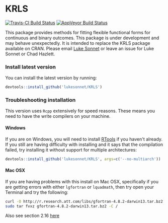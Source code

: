 # KRLS
[![Travis-CI Build Status](https://travis-ci.org/lukesonnet/KRLS.svg?branch=master)](https://travis-ci.org/lukesonnet/KRLS) [![AppVeyor Build Status](https://ci.appveyor.com/api/projects/status/github/lukesonnet/KRLS?branch=master&svg=true)](https://ci.appveyor.com/project/lukesonnet/KRLS)

This package provides methods for fitting flexible functional forms for continuous and binary outcomes. This package is under development and may behave unexpectedly. It is intended to replace the KRLS package available on CRAN. Please email [Luke Sonnet](mailto:luke.sonnet@gmail.com) or leave an issue for Luke Sonnet or Chad Hazlett.

### Install latest version

You can install the latest version by running:
```R
devtools::install_github('lukesonnet/KRLS')
```

### Troubleshooting installation

This version uses `Rcpp` extensively for speed reasons. These means you need to have the write compilers on your machine.

#### Windows
If you are on Windows, you will need to install [RTools](https://cran.r-project.org/bin/windows/Rtools/) if you haven't already. If you still are having difficulty with installing and it says that the compilation failed, try installing it without support for multiple architectures:
```R
devtools::install_github('lukesonnet/KRLS', args=c('--no-multiarch'))
```

#### Mac OSX

If you are having problems with this install on Mac OSX, specifically if you are getting errors with either `lgfortran` or `lquadmath`, then try open your Terminal and try the following:

```bash
curl -O http://r.research.att.com/libs/gfortran-4.8.2-darwin13.tar.bz2
sudo tar fvxz gfortran-4.8.2-darwin13.tar.bz2 -C /
```

Also see section 2.16 [here](http://dirk.eddelbuettel.com/code/rcpp/Rcpp-FAQ.pdf)
